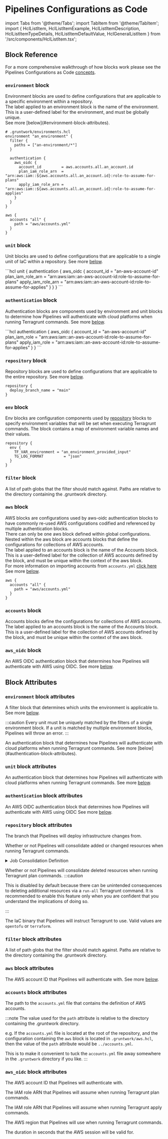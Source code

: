 # Pipelines Configurations as Code
import Tabs from '@theme/Tabs';
import TabItem from '@theme/TabItem';
import { HclListItem, HclListItemExample, HclListItemDescription, HclListItemTypeDetails, HclListItemDefaultValue, HclGeneralListItem } from '/src/components/HclListItem.tsx';

## Block Reference

For a more comprehensive walkthrough of how blocks work please see the Pipelines Configurations as Code [concepts](/2.0/reference/pipelines/configurations-as-code).


### `environment` block
<HclListItem name="environment" requirement="optional" type="labeled-block">
<HclListItemDescription>
Environment blocks are used to define configurations that are applicable to a specific environment within a repository.
<br />
The label applied to an environment block is the name of the environment. This is a user-defined label for the environment, and must be globally unique.
<br />
See more [below](#environment-block-attributes).
</HclListItemDescription>
<HclListItemExample>

```hcl
# .gruntwork/environments.hcl
environment "an_environment" {
  filter {
    paths = ["an-environment/*"]
  }

  authentication {
    aws_oidc {
      account_id         = aws.accounts.all.an_account.id
      plan_iam_role_arn  = "arn:aws:iam::${aws.accounts.all.an_account.id}:role-to-assume-for-plans"
      apply_iam_role_arn = "arn:aws:iam::${aws.accounts.all.an_account.id}:role-to-assume-for-applies"
    }
  }
}

aws {
  accounts "all" {
    path = "aws/accounts.yml"
  }
}
```
</HclListItemExample>
</HclListItem>

### `unit` block
<HclListItem name="unit" requirement="optional" type="block">
<HclListItemDescription>

Unit blocks are used to define configurations that are applicable to a single unit of IaC within a repository. See more [below](#unit-block-attributes).

</HclListItemDescription>
<HclListItemExample>
```hcl
unit {
  authentication {
    aws_oidc {
      account_id         = "an-aws-account-id"
      plan_iam_role_arn  = "arn:aws:iam::an-aws-account-id:role-to-assume-for-plans"
      apply_iam_role_arn = "arn:aws:iam::an-aws-account-id:role-to-assume-for-applies"
    }
  }
}
```
</HclListItemExample>
</HclListItem>

### `authentication` block

<HclListItem name="authentication" requirement="optional" type="block">
<HclListItemDescription>

Authentication blocks are components used by environment and unit blocks to determine how Pipelines will authenticate with cloud platforms when running Terragrunt commands. See more [below](#authentication-block-attributes).

</HclListItemDescription>
<HclListItemExample>
```hcl
authentication {
  aws_oidc {
    account_id     = "an-aws-account-id"
    plan_iam_role  = "arn:aws:iam::an-aws-account-id:role-to-assume-for-plans"
    apply_iam_role = "arn:aws:iam::an-aws-account-id:role-to-assume-for-applies"
  }
}
```
</HclListItemExample>
</HclListItem>

### `repository` block

<HclListItem name="repository" requirement="optional" type="block">
<HclListItemDescription>

Repository blocks are used to define configurations that are applicable to the entire repository. See more [below](#repository-block-attributes).

</HclListItemDescription>
<HclListItemExample>

```hcl
repository {
  deploy_branch_name = "main"
}
```
</HclListItemExample>
</HclListItem>

### `env` block

<HclListItem name="env" requirement="optional" type="block">
<HclListItemDescription>

Env blocks are configuration components used by [repository](#repository-block) blocks to specify environment variables that will be set when executing Terragrunt commands. The block contains a map of environment variable names and their values.

</HclListItemDescription>
<HclListItemExample>

```hcl
repository {
  env {
    TF_VAR_environment = "an_environment_provided_input"
    TG_LOG_FORMAT         = "json"
  }
}
```
</HclListItemExample>
</HclListItem>

### `filter` block

<HclListItem name="filter" requirement="optional" type="block">
<HclListItemDescription>

A list of path globs that the filter should match against. Paths are relative to the directory containing the .gruntwork directory.

</HclListItemDescription>
</HclListItem>

### `aws` block

<HclListItem name="aws" type="block">
<HclListItemDescription>

AWS blocks are configurations used by aws-oidc authentication blocks to have commonly re-used AWS configurations codified and referenced by multiple authentication blocks.
<br/>
There can only be one aws block defined within global configurations.
<br/>
Nested within the aws block are accounts blocks that define the configurations for collections of AWS accounts.
<br/>
The label applied to an accounts block is the name of the Accounts block. This is a user-defined label for the collection of AWS accounts defined by the block, and must be unique within the context of the aws block.
<br/>
For more information on importing accounts from `accounts.yml` [click here](/2.0/reference/pipelines/configurations-as-code#aws-blocks)
<br/>
See more [below](#aws-block-attributes).
</HclListItemDescription>
<HclListItemExample>
```hcl
aws {
  accounts "all" {
    path = "aws/accounts.yml"
  }
}
```
</HclListItemExample>

</HclListItem>

### `accounts` block

<HclListItem name="accounts" requirement="optional" type="labeled block">
<HclListItemDescription>
Accounts blocks define the configurations for collections of AWS accounts.
<br/>
The label applied to an accounts block is the name of the Accounts block. This is a user-defined label for the collection of AWS accounts defined by the block, and must be unique within the context of the aws block.
</HclListItemDescription>
</HclListItem>

### `aws_oidc` block

<HclListItem name="aws_oidc" requirement="optional" type="block">
<HclListItemDescription>

An AWS OIDC authentication block that determines how Pipelines will authenticate with AWS using OIDC. See more [below](#aws_oidc-block-attributes).

</HclListItemDescription>
</HclListItem>

## Block Attributes

### `environment` block attributes

<HclListItem name="filter" requirement="required" type="block">
<HclListItemDescription>

A filter block that determines which units the environment is applicable to.  See more [below](#filter-block-attributes).

:::caution
Every unit must be uniquely matched by the filters of a single environment block. If a unit is matched by multiple environment blocks, Pipelines will throw an error.
:::
</HclListItemDescription>
</HclListItem>

<HclListItem name="authentication" requirement="required" type="block">
<HclListItemDescription>
An authentication block that determines how Pipelines will authenticate with cloud platforms when running Terragrunt commands. See more [below](#authentication-block-attributes).
</HclListItemDescription>
</HclListItem>

### `unit` block attributes

<HclListItem name="authentication" requirement="required" type="block">
<HclListItemDescription>

An authentication block that determines how Pipelines will authenticate with cloud platforms when running Terragrunt commands.  See more [below](#authentication-block-attributes).
</HclListItemDescription>

</HclListItem>

### `authentication` block attributes


<HclListItem name="aws_oidc" requirement="required" type="block">
<HclListItemDescription>

An AWS OIDC authentication block that determines how Pipelines will authenticate with AWS using OIDC See more [below](#aws_oidc-block-attributes).
</HclListItemDescription>

</HclListItem>

### `repository` block attributes

<HclListItem name="deploy_branch_name" requirement="optional" type="string">
<HclListItemDescription>

The branch that Pipelines will deploy infrastructure changes from.

</HclListItemDescription>
<HclListItemDefaultValue defaultValue="main"/>
</HclListItem>

<HclListItem name="consolidate_added_or_changed" requirement="optional" type="boolean">
<HclListItemDescription>

Whether or not Pipelines will consolidate added or changed resources when running Terragrunt commands.

<details>
<summary>Job Consolidation Definition</summary>

  Job consolidation is the mechanism whereby Pipelines will take multiple jobs (e.g. ModuleAdded, ModuleChanged) and consolidate them into a single job (e.g. ModulesAddedOrChanged) when running Terragrunt commands.

  This is a useful optimization that Pipelines can perform, as it divides the CI/CD costs of running Terragrunt in CI by the number of jobs that are consolidated. In addition, this results in more accurate runs, as it allows Terragrunt to leverage the Directed Acyclic Graph (DAG) to order updates.

  e.g. Instead of running the following jobs: A. ModuleAdded B. ModuleChanged

  Where ModuleChanged depends on ModuleAdded, Pipelines will consolidate these jobs into a single job: C. ModulesAddedOrChanged

  Because the underlying implementation of a ModulesAddedOrChanged uses the run-all Terragrunt command, it will use the DAG to ensure that the ModuleAdded job runs before the ModuleChanged job.

</details>

</HclListItemDescription>
<HclListItemDefaultValue defaultValue="true"/>
</HclListItem>

<HclListItem name="consolidate_deleted" requirement="optional" type="boolean">
<HclListItemDescription>

Whether or not Pipelines will consolidate deleted resources when running Terragrunt plan commands.
  :::caution

  This is disabled by default because there can be unintended consequences to deleting additional resources via a `run-all` Terragrunt command. It is recommended to enable this feature only when you are confident that you understand the implications of doing so.

  :::
</HclListItemDescription>
<HclListItemDefaultValue defaultValue="false"/>
</HclListItem>

<HclListItem name="tf_binary" requirement="optional" type="string">
<HclListItemDescription>

The IaC binary that Pipelines will instruct Terragrunt to use. Valid values are `opentofu` or `terraform`.

</HclListItemDescription>
<HclListItemDefaultValue defaultValue="opentofu"/>
</HclListItem>

### `filter` block attributes

<HclListItem name="paths" requirement="required" type="array[string]">
<HclListItemDescription>

A list of path globs that the filter should match against. Paths are relative to the directory containing the .gruntwork directory.
</HclListItemDescription>
</HclListItem>

### `aws` block attributes

<HclListItem name="accounts" requirement="required" type="labeled block">
<HclListItemDescription>

The AWS account ID that Pipelines will authenticate with.  See more [below](#accounts-block-attributes).
</HclListItemDescription>
</HclListItem>

### `accounts` block attributes

<HclListItem name="path" requirement="required" type="string">
<HclListItemDescription>

The path to the `accounts.yml` file that contains the definition of AWS accounts.

:::note
The value used for the `path` attribute is relative to the directory containing the .gruntwork directory.

e.g. If the `accounts.yml` file is located at the root of the repository, and the configuration containing the `aws` block is located in `.gruntwork/aws.hcl`, then the value of the `path` attribute would be `../accounts.yml`.

This is to make it convenient to tuck the `accounts.yml` file away somewhere in the `.gruntwork` directory if you like.
:::

</HclListItemDescription>
</HclListItem>



### `aws_oidc` block attributes

<HclListItem name="account_id" requirement="required" type="string">
<HclListItemDescription>

The AWS account ID that Pipelines will authenticate with.
</HclListItemDescription>
</HclListItem>

<HclListItem name="plan_iam_role_arn" requirement="required" type="string">
<HclListItemDescription>

The IAM role ARN that Pipelines will assume when running Terragrunt plan commands.
</HclListItemDescription>
</HclListItem>

<HclListItem name="apply_iam_role_arn" requirement="required" type="string">
<HclListItemDescription>

The IAM role ARN that Pipelines will assume when running Terragrunt apply commands.
</HclListItemDescription>
</HclListItem>

<HclListItem name="region" requirement="optional" type="string">
<HclListItemDescription>

The AWS region that Pipelines will use when running Terragrunt commands.
</HclListItemDescription>
<HclListItemDefaultValue defaultValue="us-east-1"/>
</HclListItem>

<HclListItem name="session_duration" requirement="optional" type="number">
<HclListItemDescription>

The duration in seconds that the AWS session will be valid for.

</HclListItemDescription>
<HclListItemDefaultValue defaultValue="3600"/>
</HclListItem>
